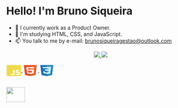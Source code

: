 <h1> Hello! I'm Bruno Siqueira </h1>

- 🔭 I currently work as a Product Owner.
- 🌱 I'm studying HTML, CSS, and JavaScript.
- 📫 You talk to me by e-mail: brunosiqueiragestao@outlook.com

<div align= "center">
  <a href="https://github.com/Bruno-Rodrigo-Siqueira">
  <img height="180em" src="https://github-readme-stats.vercel.app/api?username=Bruno-Rodrigo-Siqueira&show_icons=true&theme=dracula&include_all_commits=true&count_private=true"/>
  <img height="180em" src="https://github-readme-stats.vercel.app/api/top-langs/?username=Bruno-Rodrigo-Siqueira&layout=compact&langs_count=7&theme=dracula"/>
</div>
<div style="display: inline_block"><br>
  <img align="center" alt="Js" height="30" width="40" src="https://raw.githubusercontent.com/devicons/devicon/master/icons/javascript/javascript-plain.svg">
  <img align="center" alt="HTML" height="30" width="40" src="https://raw.githubusercontent.com/devicons/devicon/master/icons/html5/html5-original.svg">
  <img align="center" alt="CSS" height="30" width="40" src="https://raw.githubusercontent.com/devicons/devicon/master/icons/css3/css3-original.svg">
 </div>
  
  ##

<div class="footer">
  <a href = "mailto:brunosiqueiragestao@outlook.com"><img src="https://icon-library.com/images/black-email-icon-png/black-email-icon-png-28.jpg" target="_blank" height="40" width="50"></a>

</div>
